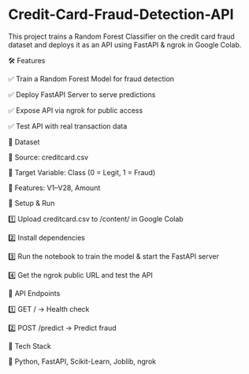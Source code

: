 # Credit-Card-Fraud-Detection-API

This project trains a Random Forest Classifier on the credit card fraud dataset and deploys it as an API using FastAPI & ngrok in Google Colab.

🛠 Features

✅ Train a Random Forest Model for fraud detection

✅ Deploy FastAPI Server to serve predictions

✅ Expose API via ngrok for public access

✅ Test API with real transaction data

📂 Dataset

🚀 Source: creditcard.csv

🚀 Target Variable: Class (0 = Legit, 1 = Fraud)

🚀 Features: V1–V28, Amount

🔧 Setup & Run

1️⃣ Upload creditcard.csv to /content/ in Google Colab

2️⃣ Install dependencies

3️⃣ Run the notebook to train the model & start the FastAPI server

4️⃣ Get the ngrok public URL and test the API

📡 API Endpoints

1️⃣ GET / → Health check

2️⃣ POST /predict → Predict fraud

📌 Tech Stack

🔹 Python, FastAPI, Scikit-Learn, Joblib, ngrok
